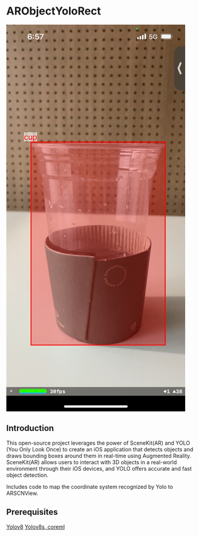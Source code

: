 # ARObjectYoloRect

![Sample](https://github.com/newrachael/ARObjectYoloRect/blob/main/Image/YoloCup.jpeg?raw=true)

## Introduction

This open-source project leverages the power of SceneKit(AR) and YOLO (You Only Look Once) to create an iOS application that detects objects and draws bounding boxes around them in real-time using Augmented Reality. SceneKit(AR) allows users to interact with 3D objects in a real-world environment through their iOS devices, and YOLO offers accurate and fast object detection.

Includes code to map the coordinate system recognized by Yolo to ARSCNView.


## Prerequisites
[Yolov8](https://github.com/ultralytics/ultralytics)
[Yolov8s, coreml](https://github.com/john-rocky/CoreML-Models#yolov8)


